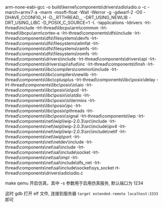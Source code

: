 
arm-none-eabi-gcc
 -o build\kernel\components\drivers\sdio\sdio.o
 -c
 -march=armv7-a
 -marm
 -msoft-float
 -Wall
 -Werror
 -g
 -gdwarf-2
 -O0
 -DHAVE_CCONFIG_H
 -D__RTTHREAD__
 -DRT_USING_NEWLIB
 -DRT_USING_LIBC
 -D_POSIX_C_SOURCE=1
 -I.
 -Iapplications
 -Idrivers
 -Irt-thread\include
 -Irt-thread\libcpu\arm\common
 -Irt-thread\libcpu\arm\cortex-a
 -Irt-thread\components\dfs\include
 -Irt-thread\components\dfs\filesystems\devfs
 -Irt-thread\components\dfs\filesystems\elmfat
 -Irt-thread\components\dfs\filesystems\ramfs
 -Irt-thread\components\dfs\filesystems\romfs
 -Irt-thread\components\drivers\include
 -Irt-thread\components\drivers\spi
 -Irt-thread\components\drivers\spi\sfud\inc
 -Irt-thread\components\finsh
 -Irt-thread\components\libc\compilers\common\include
 -Irt-thread\components\libc\compilers\newlib
 -Irt-thread\components\libc\cplusplus
 -Irt-thread\components\libc\posix\delay
 -Irt-thread\components\libc\posix\io\aio
 -Irt-thread\components\libc\posix\io\poll
 -Irt-thread\components\libc\posix\io\stdio
 -Irt-thread\components\libc\posix\io\termios
 -Irt-thread\components\libc\posix\ipc
 -Irt-thread\components\libc\posix\pthreads
 -Irt-thread\components\libc\posix\signal
 -Irt-thread\components\lwp
 -Irt-thread\components\net\lwip\lwip-2.0.3\src\include
 -Irt-thread\components\net\lwip\lwip-2.0.3\src\include\ipv4
 -Irt-thread\components\net\lwip\lwip-2.0.3\src\include\netif
 -Irt-thread\components\net\lwip\port
 -Irt-thread\components\net\netdev\include
 -Irt-thread\components\net\sal\include
 -Irt-thread\components\net\sal\include\socket
 -Irt-thread\components\net\sal\impl
 -Irt-thread\components\net\sal\include\dfs_net
 -Irt-thread\components\net\sal\include\socket\sys_socket rt-thread\components\drivers\sdio\sdio.c


make qemu 开启仿真，其中 -s 参数用于启用仿真服务, 默认端口为 1234

这时 gdb 打开 elf 文件, 连接到服务器 `target extended-remote localhost:3333` 即可
